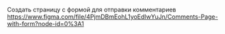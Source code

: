 Создать страницу с формой для отправки комментариев https://www.figma.com/file/4PjmDBmEohL1yoEdIwYuJn/Comments-Page-with-form?node-id=0%3A1

